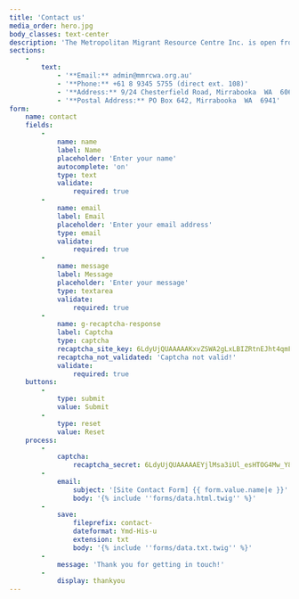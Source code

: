 ```yaml
---
title: 'Contact us'
media_order: hero.jpg
body_classes: text-center
description: 'The Metropolitan Migrant Resource Centre Inc. is open from 9am to 5pm week days.'
sections:
    -
        text:
            - '**Email:** admin@mmrcwa.org.au'
            - '**Phone:** +61 8 9345 5755 (direct ext. 108)'
            - '**Address:** 9/24 Chesterfield Road, Mirrabooka  WA  6061'
            - '**Postal Address:** PO Box 642, Mirrabooka  WA  6941'
form:
    name: contact
    fields:
        -
            name: name
            label: Name
            placeholder: 'Enter your name'
            autocomplete: 'on'
            type: text
            validate:
                required: true
        -
            name: email
            label: Email
            placeholder: 'Enter your email address'
            type: email
            validate:
                required: true
        -
            name: message
            label: Message
            placeholder: 'Enter your message'
            type: textarea
            validate:
                required: true
        -
            name: g-recaptcha-response
            label: Captcha
            type: captcha
            recaptcha_site_key: 6LdyUjQUAAAAAKxvZSWA2gLxLBIZRtnEJht4qmFk
            recaptcha_not_validated: 'Captcha not valid!'
            validate:
                required: true
    buttons:
        -
            type: submit
            value: Submit
        -
            type: reset
            value: Reset
    process:
        -
            captcha:
                recaptcha_secret: 6LdyUjQUAAAAAEYjlMsa3iUl_esHTOG4Mw_Y8y5x
        -
            email:
                subject: '[Site Contact Form] {{ form.value.name|e }}'
                body: '{% include ''forms/data.html.twig'' %}'
        -
            save:
                fileprefix: contact-
                dateformat: Ymd-His-u
                extension: txt
                body: '{% include ''forms/data.txt.twig'' %}'
        -
            message: 'Thank you for getting in touch!'
        -
            display: thankyou
---
```


